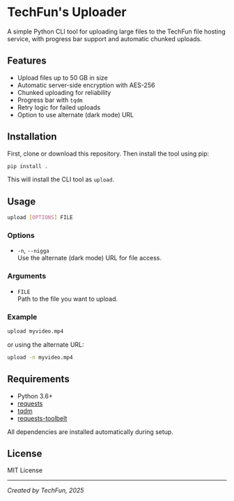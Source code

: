 # TechFun's Uploader

A simple Python CLI tool for uploading large files to the TechFun file hosting service, with progress bar support and automatic chunked uploads.

## Features

- Upload files up to 50 GB in size
- Automatic server-side encryption with AES-256
- Chunked uploading for reliability
- Progress bar with `tqdm`
- Retry logic for failed uploads
- Option to use alternate (dark mode) URL

## Installation

First, clone or download this repository. Then install the tool using pip:

```bash
pip install .
```

This will install the CLI tool as `upload`.

## Usage

```bash
upload [OPTIONS] FILE
```

### Options

- `-n`, `--nigga`  
  Use the alternate (dark mode) URL for file access.

### Arguments

- `FILE`  
  Path to the file you want to upload.

### Example

```bash
upload myvideo.mp4
```

or using the alternate URL:

```bash
upload -n myvideo.mp4
```

## Requirements

- Python 3.6+
- [requests](https://pypi.org/project/requests/)
- [tqdm](https://pypi.org/project/tqdm/)
- [requests-toolbelt](https://pypi.org/project/requests-toolbelt/)

All dependencies are installed automatically during setup.

## License

MIT License

---

*Created by TechFun, 2025*

